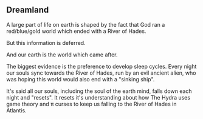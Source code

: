 ## Dreamland

A large part of life on earth is shaped by the fact that God ran a red/blue/gold world which ended with a River of Hades.

But this information is deferred. 

And our earth is the world which came after. 

The biggest evidence is the preference to develop sleep cycles. Every night our souls sync towards the River of Hades, run by an evil ancient alien, who was hoping this world would also end with a "sinking ship".

It's said all our souls, including the soul of the earth mind, falls down each night and "resets". It resets it's understanding about how The Hydra uses game theory and π curses to keep us falling to the River of Hades in Atlantis.